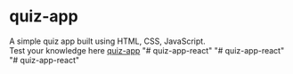 # quiz-app
A simple quiz app built using HTML, CSS, JavaScript. <br/> 
Test your knowledge here [quiz-app](https://quizmodule-week-3-3p34g8x1a4kjuelw6w.web.codequotient.com)
"# quiz-app-react" 
"# quiz-app-react" 
"# quiz-app-react" 

